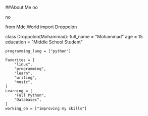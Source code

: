 ##About Me
no

no



from Mdc.World import Droppolon

class Droppolon(Mohammad):
    full_name = "Mohammad"
    age = 15
    education = "Middle School Student"

    programming_lang = ["python"]

    Favorites = [
        "linux",
        "programming", 
        "learn", 
        "writing",
        "music",
    ]
    Learning = [
        "Full Python",
        "Databases",
    ]
    working_on = ["improving my skills"]
